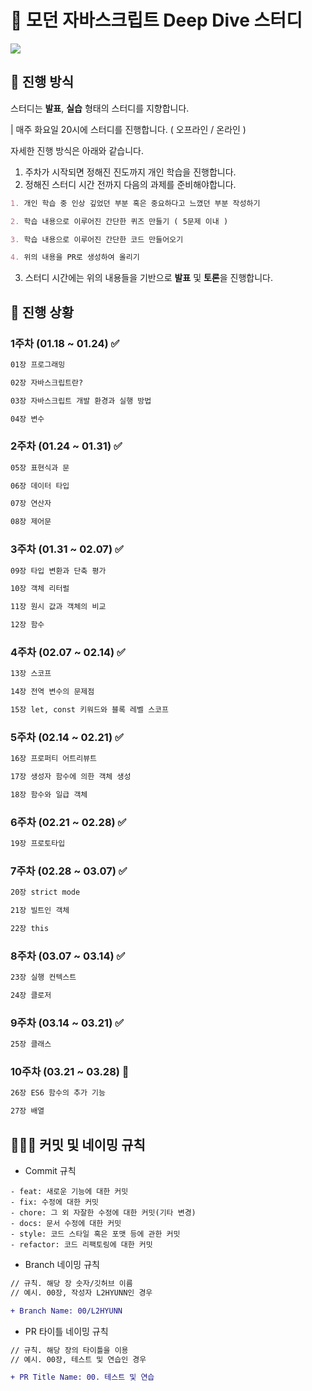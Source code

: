 # 🦎 모던 자바스크립트 Deep Dive 스터디
![](https://velog.velcdn.com/images/chillihc/post/987fe16f-7a5e-4c47-9035-7e13660de961/image.png)

## 📝 진행 방식
스터디는 **발표**, **실습** 형태의 스터디를 지향합니다.

| 매주 화요일 20시에 스터디를 진행합니다. ( 오프라인 / 온라인 )


자세한 진행 방식은 아래와 같습니다.

1. 주차가 시작되면 정해진 진도까지 개인 학습을 진행합니다.
2. 정해진 스터디 시간 전까지 다음의 과제를 준비해야합니다.
  
```markdown
1. 개인 학습 중 인상 깊었던 부분 혹은 중요하다고 느꼈던 부분 작성하기

2. 학습 내용으로 이루어진 간단한 퀴즈 만들기 ( 5문제 이내 )

3. 학습 내용으로 이루어진 간단한 코드 만들어오기

4. 위의 내용을 PR로 생성하여 올리기

``` 
3. 스터디 시간에는 위의 내용들을 기반으로 **발표** 및 **토론**을 진행합니다.


## 📆 진행 상황 

### 1주차 (01.18 ~ 01.24) ✅
```markdown
01장 프로그래밍

02장 자바스크립트란?

03장 자바스크립트 개발 환경과 실행 방법

04장 변수
```

### 2주차 (01.24 ~ 01.31) ✅
```markdown
05장 표현식과 문

06장 데이터 타입

07장 연산자

08장 제어문
```

### 3주차 (01.31 ~ 02.07) ✅
```markdown
09장 타입 변환과 단축 평가

10장 객체 리터럴

11장 원시 값과 객체의 비교

12장 함수
```

### 4주차 (02.07 ~ 02.14) ✅
```markdown
13장 스코프

14장 전역 변수의 문제점

15장 let, const 키워드와 블록 레벨 스코프
```

### 5주차 (02.14 ~ 02.21) ✅
```markdown
16장 프로퍼티 어트리뷰트

17장 생성자 함수에 의한 객체 생성

18장 함수와 일급 객체
```

### 6주차 (02.21 ~ 02.28) ✅
```markdown
19장 프로토타입
```

### 7주차 (02.28 ~ 03.07) ✅
```markdown
20장 strict mode

21장 빌트인 객체

22장 this
```

### 8주차 (03.07 ~ 03.14) ✅
```markdown
23장 실행 컨텍스트

24장 클로저
```

### 9주차 (03.14 ~ 03.21) ✅
```markdown
25장 클래스
```

### 10주차 (03.21 ~ 03.28) 🚀
```markdown
26장 ES6 함수의 추가 기능

27장 배열
```

## 🧑🏻‍💻 커밋 및 네이밍 규칙

- Commit 규칙
```
- feat: 새로운 기능에 대한 커밋
- fix: 수정에 대한 커밋
- chore: 그 외 자잘한 수정에 대한 커밋(기타 변경)
- docs: 문서 수정에 대한 커밋
- style: 코드 스타일 혹은 포맷 등에 관한 커밋
- refactor: 코드 리팩토링에 대한 커밋
```

- Branch 네이밍 규칙
```diff
// 규칙. 해당 장 숫자/깃허브 이름
// 예시. 00장, 작성자 L2HYUNN인 경우

+ Branch Name: 00/L2HYUNN
```

- PR 타이틀 네이밍 규칙
```diff 
// 규칙. 해당 장의 타이틀을 이용
// 예시. 00장, 테스트 및 연습인 경우

+ PR Title Name: 00. 테스트 및 연습
```
